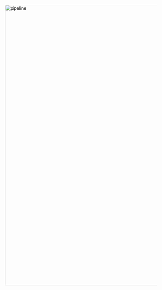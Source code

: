 <img width="926" alt="pipeline" src="https://github.com/user-attachments/assets/43ea5979-7088-4b80-9e3c-1c003a35dc9f">
